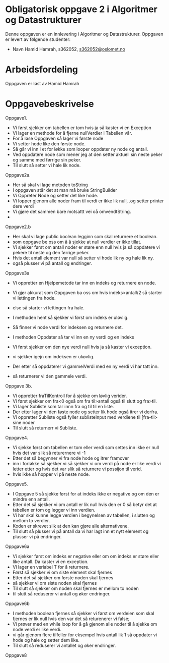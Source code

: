 # Obligatorisk oppgave 2 i Algoritmer og Datastrukturer

Denne oppgaven er en innlevering i Algoritmer og Datastrukturer. 
Oppgaven er levert av følgende studenter:
* Navn Hamid Hamrah, s362052, s362052@oslomet.no

# Arbeidsfordeling

Oppgaven er løst av Hamid Hamrah

# Oppgavebeskrivelse

Oppgave1. 
* Vi først sjekker om tabellen er tom hvis ja så kaster vi en Exception
* Vi lager en methode for å fjerne nullVerdier i Tabellen vår. 
* For å løse Oppgaven så lager vi første node
* Vi setter hode like den første node. 
* Så går vi inn i et for løkke som looper oppdater ny node og antall.
* Ved oppdatere node som mener jeg at den setter aktuell sin neste peker og samme med førrige sin peker. 
* Til slutt så setter vi hale lik node. 

Oppgave2a. 
* Her så skal vi lage metoden toString
* I oppgaven står det at man må bruke StringBuilder
* Vi Oppreter Node og setter det like hode. 
* Vi lopper gjenom alle noder fram til verdi er ikke lik null, .og setter printer dere verdi
* Vi gjøre det sammen bare motsattt vei oå omvendtString. 
* 
Oppgave2.b
* Her skal vi lage public boolean legginn som skal returnere et boolean. 
* som oppgave be oss om å å sjekke at null verdier er ikke tillat. 
* Vi sjekker først om antall noder er støre enn null hvis ja så oppdatere vi pekere til neste og den førrige peker. 
* Hvis det antall element var null så setter vi hode lik ny og hale lik ny. 
* også plusser vi på antall og endringer. 

Oppgave3a
* Vi oppretter en Hjelpemetode tar inn en indeks og returnere en node. 
* Vi gjør akkurat som Oppgaven ba oss om hvis indeks>antall/2 så starter vi lettingen fra hode. 
* else så starter vi lettingen fra hale. 

* I methoden hent så sjekker vi først om indeks er uløvlig. 
* Så finner vi node verdi for indeksen og returnere det.

* I methoden Oppdater så tar vi inn en ny verdi og en indeks 
* Vi først sjekker om den nye verdi null hvis ja så kaster vi exception.
* vi sjekker igejn om indeksen er ukøvlig. 
* Der etter så oppdaterer vi gammelVerdi med en ny verdi vi har tatt inn. 
* så returnerer vi den gammele verdi. 


Oppgave 3b.
* Vi oppretter fraTilKontroll for å sjekke om løvlig verider. 
* Vi først sjekker om fra<0 også om fra til>antall også til slutt og fra>til.
* Vi lager Subliste som tar innn fra og til til en liste. 
* Der etter lager vi den føste node og setter lik hode også itrer vi derfra. 
* Vi oppretter Subliste også fyller sublisteInput med verdiene til [fra-til> sine noder
* Til slutt så returnerr vi Subliste. 

Oppgave4. 
* Vi sjekke først om tabellen er tom eller verdi som settes inn ikke er null hvis det var slik så returernere vi -1
* Etter det så begynner vi fra node hode og itrer framover
* inn i forløkke så sjekker vi så sjekker vi om verdi på node er like verdi vi letter etter og hvis det var slik så returnere vi possijon til verid. 
* hvis ikke så hopper vi på neste node. 

Oppgave5.
* I Oppgave 5 så sjekke først for at indeks ikke er negative og om den er mindre enn antall.
* Etter det så sjekker vi om antall er lik null hvis den er 0 så betyr det at tabellen er tom og legger vi inn verdien.
* Vi har skal kunne legge verdien i begynelsen av tabellen, i slutten og mellom to verdier.
* Koden er skrevet slik at den kan gjøre alle alternativene.
* Til slutt så plusser vi på antall da vi har lagt inn et nytt element og plusser vi på endringer. 

Oppgave6a
* Vi sjekker først om indeks er negative eller om om indeks er støre eller like antall. Da kaster vi en exception. 
* Vi lager en veriabel T for å returnere. 
* Først så sjekker vi om siste element skal fjernes
* Etter det så sjekker om første noden skal fjernes 
* så sjekker vi om siste noden skal fjernes
* Til slutt så sjekker om noden skal fjernes er mellom to noden
* til slutt så reduserer vi antall og øker endringer. 

Oppgave6b 
* I methoden boolean fjernes så sjekker vi først om verdeien som skal fjernes er lik null hvis den var det så returenerer vi false;
* Vi prøver med en while loop for å gå gjenom alle noder til å sjekke om node.verdi er like verdi.
* vi går gjenom flere tilfeller for eksempel hvis antall lik 1 så oppdater vi hode og hale og setter dem like. 
* Til slutt så reduserer vi antallet og øker endringer. 

Oppgave8



